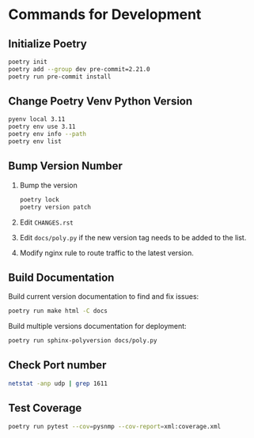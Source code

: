 # Commands for Development

## Initialize Poetry

```bash
poetry init
poetry add --group dev pre-commit=2.21.0
poetry run pre-commit install
```

## Change Poetry Venv Python Version

```bash
pyenv local 3.11
poetry env use 3.11
poetry env info --path
poetry env list
```

## Bump Version Number

1. Bump the version

   ```bash
   poetry lock
   poetry version patch
   ```

1. Edit `CHANGES.rst`

1. Edit `docs/poly.py` if the new version tag needs to be added to the list.

1. Modify nginx rule to route traffic to the latest version.

## Build Documentation

Build current version documentation to find and fix issues:

```bash
poetry run make html -C docs
```

Build multiple versions documentation for deployment:

```bash
poetry run sphinx-polyversion docs/poly.py
```

## Check Port number

```bash
netstat -anp udp | grep 1611
```

## Test Coverage

```bash
poetry run pytest --cov=pysnmp --cov-report=xml:coverage.xml
```
